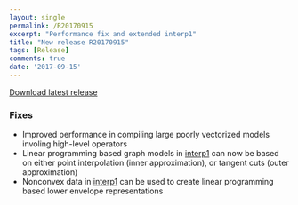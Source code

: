 ```yaml
---
layout: single
permalink: /R20170915
excerpt: "Performance fix and extended interp1"
title: "New release R20170915"
tags: [Release]
comments: true
date: '2017-09-15'
---
```


[Download latest release](/download)

### Fixes

* Improved performance in compiling large poorly vectorized models involing high-level operators
* Linear programming based graph models in [interp1](/command/interp1) can now be based on either point interpolation (inner approximation), or tangent cuts (outer approximation)
* Nonconvex data in [interp1](/command/interp1) can be used to create linear programming based lower envelope representations







